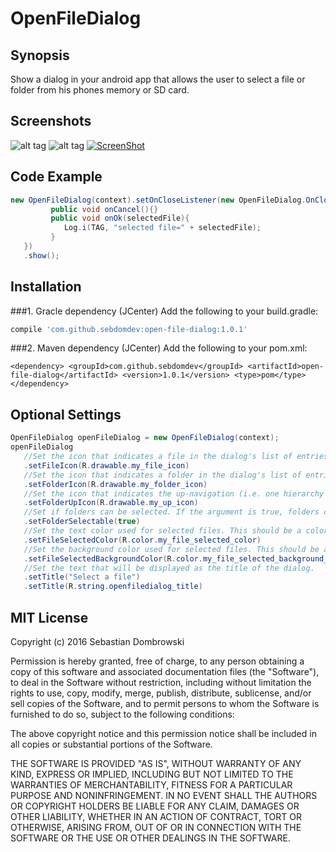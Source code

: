 # OpenFileDialog
## Synopsis

Show a dialog in your android app that allows the user to select a file or folder from his phones memory or SD card. 

## Screenshots

![alt tag](https://cloud.githubusercontent.com/assets/12089383/12958423/79446846-cfe6-11e5-8a53-8220b24bc004.png)
![alt tag](https://cloud.githubusercontent.com/assets/12089383/12958424/79460e80-cfe6-11e5-9f50-f3775e0843ac.png)
[![ScreenShot](https://cloud.githubusercontent.com/assets/12089383/12958425/7946c2a8-cfe6-11e5-8639-8dce816d8e1e.png)](https://youtu.be/AGe-LnhXk-g)

## Code Example

```java
new OpenFileDialog(context).setOnCloseListener(new OpenFileDialog.OnCloseListener(){
         public void onCancel(){}
         public void onOk(selectedFile){
            Log.i(TAG, "selected file=" + selectedFile);
         }
   })
   .show();
 ```

## Installation

###1. Gracle dependency (JCenter)
Add the following to your build.gradle:
```gradle
compile 'com.github.sebdomdev:open-file-dialog:1.0.1'
```
###2. Maven dependency (JCenter)
Add the following to your pom.xml:
```maven
<dependency> <groupId>com.github.sebdomdev</groupId> <artifactId>open-file-dialog</artifactId> <version>1.0.1</version> <type>pom</type> </dependency>
```

## Optional Settings

```java
OpenFileDialog openFileDialog = new OpenFileDialog(context);
openFileDialog
   //Set the icon that indicates a file in the dialog's list of entries in form of a Resource id.
   .setFileIcon(R.drawable.my_file_icon)
   //Set the icon that indicates a folder in the dialog's list of entries in form of a Resource id.
   .setFolderIcon(R.drawable.my_folder_icon)
   //Set the icon that indicates the up-navigation (i.e. one hierarchy up in the folder-hierarchy) in the dialog's list of entries in form of a Resource id.
   .setFolderUpIcon(R.drawable.my_up_icon)
   //Set if folders can be selected. If the argument is true, folders can be selected instead of files in the dialog.
   .setFolderSelectable(true)
   //Set the text color used for selected files. This should be a color value not a resource id.
   .setFileSelectedColor(R.color.my_file_selected_color)
   //Set the background color used for selected files. This should be a color value not a resource id.
   .setFileSelectedBackgroundColor(R.color.my_file_selected_background_color)
   //Set the text that will be displayed as the title of the dialog.
   .setTitle("Select a file")
   .setTitle(R.string.openfiledialog_title)
```

## MIT License

Copyright (c) 2016 Sebastian Dombrowski

Permission is hereby granted, free of charge, to any person obtaining a copy of this software and associated documentation files (the "Software"), to deal in the Software without restriction, including without limitation the rights to use, copy, modify, merge, publish, distribute, sublicense, and/or sell copies of the Software, and to permit persons to whom the Software is furnished to do so, subject to the following conditions:

The above copyright notice and this permission notice shall be included in all copies or substantial portions of the Software.

THE SOFTWARE IS PROVIDED "AS IS", WITHOUT WARRANTY OF ANY KIND, EXPRESS OR IMPLIED, INCLUDING BUT NOT LIMITED TO THE WARRANTIES OF MERCHANTABILITY, FITNESS FOR A PARTICULAR PURPOSE AND NONINFRINGEMENT. IN NO EVENT SHALL THE AUTHORS OR COPYRIGHT HOLDERS BE LIABLE FOR ANY CLAIM, DAMAGES OR OTHER LIABILITY, WHETHER IN AN ACTION OF CONTRACT, TORT OR OTHERWISE, ARISING FROM, OUT OF OR IN CONNECTION WITH THE SOFTWARE OR THE USE OR OTHER DEALINGS IN THE SOFTWARE.
